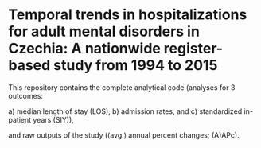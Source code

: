 # Temporal trends in hospitalizations for adult mental disorders in Czechia: A nationwide register-based study from 1994 to 2015

This repository contains the complete analytical code (analyses for 3 outcomes: 

a) median length of stay (LOS), 
b) admission rates, and 
c) standardized in-patient years (SIY)), 

and raw outputs of the study ((avg.) annual percent changes; (A)APc).


